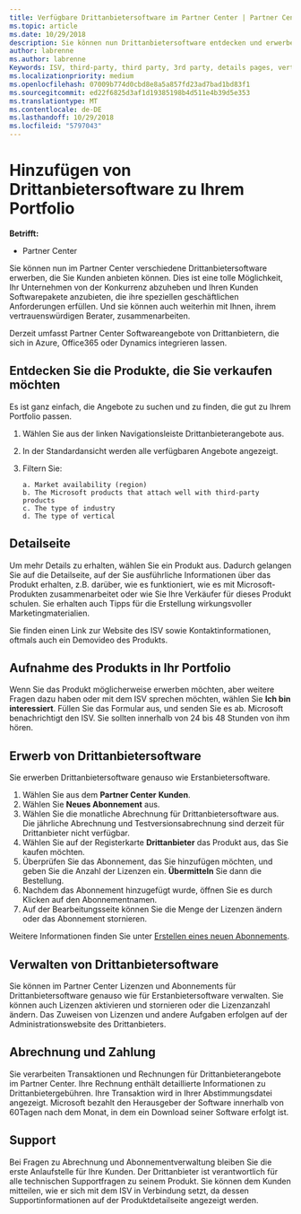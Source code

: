 ```yaml
---
title: Verfügbare Drittanbietersoftware im Partner Center | Partner Center
ms.topic: article
ms.date: 10/29/2018
description: Sie können nun Drittanbietersoftware entdecken und erwerben, um diese Ihrem Portfolio hinzuzufügen, das Sie Kunden anbieten.
author: labrenne
ms.author: labrenne
Keywords: ISV, third-party, third party, 3rd party, details pages, vertical software, software publisher
ms.localizationpriority: medium
ms.openlocfilehash: 07009b774d0cbd8e8a5a857fd23ad7bad1bd83f1
ms.sourcegitcommit: ed22f6825d3af1d19385198b4d511e4b39d5e353
ms.translationtype: MT
ms.contentlocale: de-DE
ms.lasthandoff: 10/29/2018
ms.locfileid: "5797043"
---
```

# <a name="add-third-party-software-to-your-portfolio"></a>Hinzufügen von Drittanbietersoftware zu Ihrem Portfolio

**Betrifft:** 

- Partner Center


Sie können nun im Partner Center verschiedene Drittanbietersoftware erwerben, die Sie Kunden anbieten können. Dies ist eine tolle Möglichkeit, Ihr Unternehmen von der Konkurrenz abzuheben und Ihren Kunden Softwarepakete anzubieten, die ihre speziellen geschäftlichen Anforderungen erfüllen. Und sie können auch weiterhin mit Ihnen, ihrem vertrauenswürdigen Berater, zusammenarbeiten.

Derzeit umfasst Partner Center Softwareangebote von Drittanbietern, die sich in Azure, Office365 oder Dynamics integrieren lassen.

## <a name="discover-the-products-you-want-to-sell"></a>Entdecken Sie die Produkte, die Sie verkaufen möchten

Es ist ganz einfach, die Angebote zu suchen und zu finden, die gut zu Ihrem Portfolio passen. 
1.  Wählen Sie aus der linken Navigationsleiste Drittanbieterangebote aus. 
2.  In der Standardansicht werden alle verfügbaren Angebote angezeigt. 
3.  Filtern Sie:

        a. Market availability (region) 
        b. The Microsoft products that attach well with third-party products  
        c. The type of industry 
        d. The type of vertical 

## <a name="the-details-page"></a>Detailseite

Um mehr Details zu erhalten, wählen Sie ein Produkt aus. Dadurch gelangen Sie auf die Detailseite, auf der Sie ausführliche Informationen über das Produkt erhalten, z.B. darüber, wie es funktioniert, wie es mit Microsoft-Produkten zusammenarbeitet oder wie Sie Ihre Verkäufer für dieses Produkt schulen. Sie erhalten auch Tipps für die Erstellung wirkungsvoller Marketingmaterialien. 

Sie finden einen Link zur Website des ISV sowie Kontaktinformationen, oftmals auch ein Demovideo des Produkts. 

## <a name="add-the-product-to-your-portfolio"></a>Aufnahme des Produkts in Ihr Portfolio

Wenn Sie das Produkt möglicherweise erwerben möchten, aber weitere Fragen dazu haben oder mit dem ISV sprechen möchten, wählen Sie **Ich bin interessiert**. Füllen Sie das Formular aus, und senden Sie es ab. Microsoft benachrichtigt den ISV. Sie sollten innerhalb von 24 bis 48 Stunden von ihm hören. 

## <a name="purchase-the-third-party-software"></a>Erwerb von Drittanbietersoftware

Sie erwerben Drittanbietersoftware genauso wie Erstanbietersoftware. 

1.  Wählen Sie aus dem **Partner Center** **Kunden**.
2.  Wählen Sie **Neues Abonnement** aus.
3.  Wählen Sie die monatliche Abrechnung für Drittanbietersoftware aus. Die jährliche Abrechnung und Testversionsabrechnung sind derzeit für Drittanbieter nicht verfügbar.
4.  Wählen Sie auf der Registerkarte **Drittanbieter** das Produkt aus, das Sie kaufen möchten.
5.  Überprüfen Sie das Abonnement, das Sie hinzufügen möchten, und geben Sie die Anzahl der Lizenzen ein. **Übermitteln** Sie dann die Bestellung.
6.  Nachdem das Abonnement hinzugefügt wurde, öffnen Sie es durch Klicken auf den Abonnementnamen. 
7.  Auf der Bearbeitungsseite können Sie die Menge der Lizenzen ändern oder das Abonnement stornieren.

Weitere Informationen finden Sie unter [Erstellen eines neuen Abonnements](create-a-new-subscription.md).

## <a name="administer-the-third-party-software"></a>Verwalten von Drittanbietersoftware

Sie können im Partner Center Lizenzen und Abonnements für Drittanbietersoftware genauso wie für Erstanbietersoftware verwalten. Sie können auch Lizenzen aktivieren und stornieren oder die Lizenzanzahl ändern. Das Zuweisen von Lizenzen und andere Aufgaben erfolgen auf der Administrationswebsite des Drittanbieters.

## <a name="billing-and-payment"></a>Abrechnung und Zahlung

Sie verarbeiten Transaktionen und Rechnungen für Drittanbieterangebote im Partner Center. Ihre Rechnung enthält detaillierte Informationen zu Drittanbietergebühren. Ihre Transaktion wird in Ihrer Abstimmungsdatei angezeigt. Microsoft bezahlt den Herausgeber der Software innerhalb von 60Tagen nach dem Monat, in dem ein Download seiner Software erfolgt ist. 

## <a name="support"></a>Support

Bei Fragen zu Abrechnung und Abonnementverwaltung bleiben Sie die erste Anlaufstelle für Ihre Kunden. Der Drittanbieter ist verantwortlich für alle technischen Supportfragen zu seinem Produkt. Sie können dem Kunden mitteilen, wie er sich mit dem ISV in Verbindung setzt, da dessen Supportinformationen auf der Produktdetailseite angezeigt werden.

